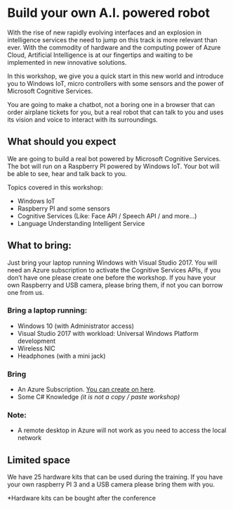 # Build your own A.I. powered robot
With the rise of new rapidly evolving interfaces and an explosion in intelligence services the need to jump on this track is more relevant than ever. With the commodity of hardware and the computing power of Azure Cloud, Artificial Intelligence is at our fingertips and waiting to be implemented in new innovative solutions. 

In this workshop, we give you a quick start in this new world and introduce you to Windows IoT, micro controllers with some sensors and the power of Microsoft Cognitive Services. 

You are going to make a chatbot, not a boring one in a browser that can order airplane tickets for you, but a real robot that can talk to you and uses its vision and voice to interact with its surroundings.

## What should you expect
We are going to build a real bot powered by Microsoft Cognitive Services. The bot will run on a Raspberry PI powered by Windows IoT. Your bot will be able to see, hear and talk back to you.   

Topics covered in this workshop:
- Windows IoT
- Raspberry PI and some sensors
- Cognitive Services (Like: Face API / Speech API / and more…)
- Language Understanding Intelligent Service

## What to bring:
Just bring your laptop running Windows with Visual Studio 2017. You will need an Azure subscription to activate the Cognitive Services APIs, if you don’t have one please create one before the workshop. If you have your own Raspberry and USB camera, please bring them, if not you can borrow one from us.

### Bring a laptop running:
- Windows 10 (with Administrator access)
- Visual Studio 2017 with workload: Universal Windows Platform development
- Wireless NIC
- Headphones (with a mini jack)

### Bring
 - An Azure Subscription. [You can create on here](https://azure.microsoft.com/en-us/free/).
 - Some C# Knowledge *(it is not a copy / paste workshop)*

### Note:
 - A remote desktop in Azure will not work as you need to access the local network

## Limited space
We have 25 hardware kits that can be used during the training. If you have your own raspberry PI 3 and a USB camera please bring them with you. 

*Hardware kits can be bought after the conference

